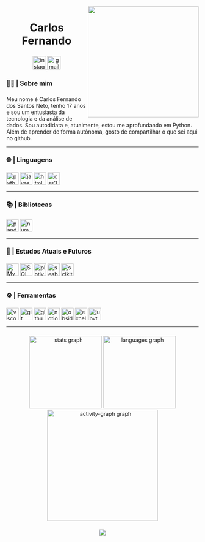 <img align="right" height="290" src="https://64.media.tumblr.com/25e24cda3a4f2c25a2586cb2eccfc223/886db1edfbdcc880-f5/s1280x1920/77834671d439b7e1d937531c7fc18bef53f8ad00.gifv"  />

###

<h1 align="center">Carlos Fernando</h1>

###

<div align="center">
  <a href="https://www.instagram.com/carlosfdsn" target="_blank">
    <img src="https://img.shields.io/static/v1?message=Instagram&logo=instagram&label=&color=E4405F&logoColor=white&labelColor=&style=for-the-badge" height="35" alt="instagram logo"  />
  </a>
  <a href="mailto:carlosfdsn2008@gmail.com" target="_blank">
    <img src="https://img.shields.io/static/v1?message=Gmail&logo=gmail&label=&color=D14836&logoColor=white&labelColor=&style=for-the-badge" height="35" alt="gmail logo"  />
  </a>
</div>

###

<h3 align="left">👩‍💻  | Sobre mim</h3>

###

<p align="left">Meu nome é Carlos Fernando dos Santos Neto, tenho 17 anos e sou um entusiasta da tecnologia e da análise de dados. Sou autodidata e, atualmente, estou me aprofundando em Python. Além de aprender de forma autônoma, gosto de compartilhar o que sei aqui no github.</p>

---

###

<h3 align="left">🌐 |  Linguagens</h3>

###

<div align="left">
<img src="https://img.shields.io/badge/Python-3776AB?logo=python&logoColor=white&style=for-the-badge" height="32" alt="python logo"  />
<img src="https://img.shields.io/badge/JavaScript-F7DF1E?logo=javascript&logoColor=black&style=for-the-badge" height="32" alt="javascript logo"  />
<img src="https://img.shields.io/badge/HTML5-E34F26?logo=html5&logoColor=white&style=for-the-badge" height="32" alt="html5 logo"  />
<img src="https://img.shields.io/badge/CSS3-1572B6?logo=css3&logoColor=white&style=for-the-badge" height="32" alt="css3 logo"  />
</div>

---

###

<h3 align="left">📚 | Bibliotecas</h3>

###

<div align="left">
  <img src="https://img.shields.io/badge/pandas-150458?logo=pandas&logoColor=white&style=for-the-badge" height="32" alt="pandas logo"  />
  <img src="https://img.shields.io/badge/NumPy-013243?logo=numpy&logoColor=white&style=for-the-badge" height="32" alt="numpy logo"  />

</div>



---

###

<h3 align="left">📖 | Estudos Atuais e Futuros</h3>

###

<div align="left">
  <img src="https://img.shields.io/badge/MySQL-4479A1?logo=mysql&logoColor=white&style=for-the-badge" height="32" alt="MySQL logo" />
<img src="https://img.shields.io/badge/SQL-003B57?style=for-the-badge&logo=mysql&logoColor=white" height="32" alt="SQL logo" />
  <img src="https://img.shields.io/badge/Plotly-blue?style=for-the-badge&logo=plotly" height="32" alt="plotly logo"  />
  <img src="https://img.shields.io/badge/Seaborn-blue?style=for-the-badge&logo=seaborn" height="32" alt="seaborn logo"  />
  <img src="https://img.shields.io/badge/Scikit--learn-F7931E?style=for-the-badge&logo=scikit-learn&logoColor=white" height="32" alt="scikit-learn logo" />


</div>



---

###

<h3 align="left">⚙️ | Ferramentas</h3>

###

<div align="left">
  <img src="https://img.shields.io/badge/Visual Studio Code-007ACC?logo=visualstudiocode&logoColor=white&style=for-the-badge" height="32" alt="vscode logo"  />
  <img src="https://img.shields.io/badge/Git-F05032?logo=git&logoColor=white&style=for-the-badge" height="32" alt="git logo"  />
  <img src="https://img.shields.io/badge/GitHub-181717?logo=github&logoColor=white&style=for-the-badge" height="32" alt="github logo"  />
  <img src="https://img.shields.io/badge/Notion-black?style=for-the-badge&logo=notion" height="32" alt="notion logo"  />
  <img src="https://img.shields.io/badge/Obsidian-black?style=for-the-badge&logo=obsidian" height="32" alt="obsidian logo"  />
  <img src="https://img.shields.io/badge/Microsoft_Excel-blue?style=for-the-badge&logo=microsoft-office" height="32" alt="excel logo"  />
  <img src="https://img.shields.io/badge/Jupyter-white?style=for-the-badge&logo=jupyter" height="32" alt="jupyter logo"  />
</div>



---

###

<div align="center">
  <img src="https://github-readme-stats.vercel.app/api?username=CarlosFCode&hide_title=false&hide_rank=false&show_icons=true&include_all_commits=true&count_private=true&disable_animations=false&theme=tokyonight&locale=en&hide_border=true&order=1" height="190" alt="stats graph"  />
  <img src="https://github-readme-stats.vercel.app/api/top-langs?username=CarlosFCode&locale=en&hide_title=false&layout=compact&card_width=320&langs_count=5&theme=tokyonight&hide_border=true&order=2" height="190" alt="languages graph"  />
  <img src="https://github-readme-activity-graph.vercel.app/graph?username=CarlosFCode&radius=16&theme=tokyo-night&area=true&order=5&hide_border=true" height="290" alt="activity-graph graph"  />
</div>

###

<div align="center">
  <img src="https://visitor-badge.laobi.icu/badge?page_id=CarlosFCode.CarlosFCode&right_color=black"  />
</div>

###
